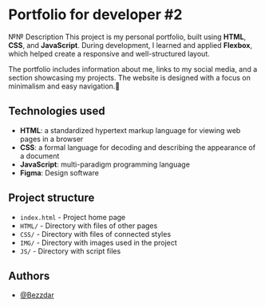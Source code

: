 
# Portfolio for developer #2

№№ Description
This project is my personal portfolio, built using **HTML**, **CSS**, and **JavaScript**. During development, I learned and applied **Flexbox**, which helped create a responsive and well-structured layout.

The portfolio includes information about me, links to my social media, and a section showcasing my projects. The website is designed with a focus on minimalism and easy navigation.🚀


## Technologies used
- **HTML**: a standardized hypertext markup language for viewing web pages in a browser
- **CSS**: a formal language for decoding and describing the appearance of a document
- **JavaScript**: multi-paradigm programming language
- **Figma**: Design software

## Project structure
- `index.html` - Project home page
- `HTML/` - Directory with files of other pages
- `CSS/` - Directory with files of connected styles
- `IMG/` - Directory with images used in the project
- `JS/` - Directory with script files




## Authors

- [@Bezzdar](https://www.github.com/bezzdar)

